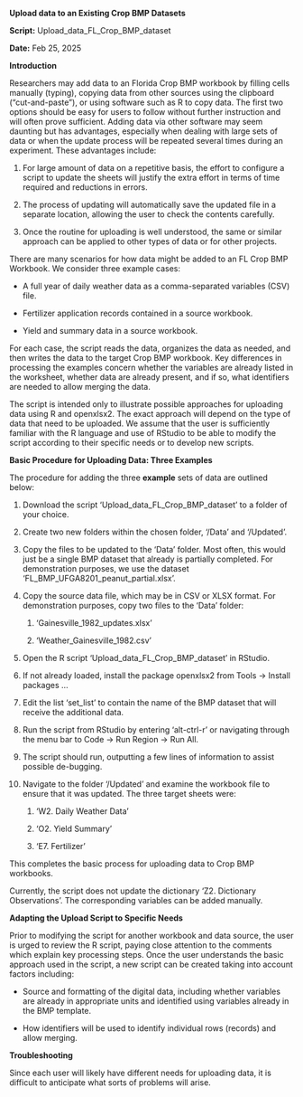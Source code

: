 **Upload data to an Existing Crop BMP Datasets**

**Script:** Upload_data_FL_Crop_BMP_dataset

**Date:** Feb 25, 2025

**Introduction**

Researchers may add data to an Florida Crop BMP workbook by filling cells manually (typing), copying data from other sources using the clipboard (“cut-and-paste”), or using software such as R to copy data. The first two options should be easy for users to follow without further instruction and will often prove sufficient. Adding data via other software may seem daunting but has advantages, especially when dealing with large sets of data or when the update process will be repeated several times during an experiment. These advantages include:

1. For large amount of data on a repetitive basis, the effort to configure a script to update the sheets will justify the extra effort in terms of time required and reductions in errors.

2. The process of updating will automatically save the updated file in a separate location, allowing the user to check the contents carefully.

3. Once the routine for uploading is well understood, the same or similar approach can be applied to other types of data or for other projects.

There are many scenarios for how data might be added to an FL Crop BMP Workbook. We consider three example cases:

- A full year of daily weather data as a comma-separated variables (CSV) file.

- Fertilizer application records contained in a source workbook.

- Yield and summary data in a source workbook.

For each case, the script reads the data, organizes the data as needed, and then writes the data to the target Crop BMP workbook. Key differences in processing the examples concern whether the variables are already listed in the worksheet, whether data are already present, and if so, what identifiers are needed to allow merging the data.

The script is intended only to illustrate possible approaches for uploading data using R and openxlsx2. The exact approach will depend on the type of data that need to be uploaded. We assume that the user is sufficiently familiar with the R language and use of RStudio to be able to modify the script according to their specific needs or to develop new scripts.

**Basic Procedure for Uploading Data: Three Examples**

The procedure for adding the three **example** sets of data are outlined
below:

1. Download the script ‘Upload_data_FL_Crop_BMP_dataset’ to a folder of your choice. 

2. Create two new folders within the chosen folder, ‘/Data’ and ‘/Updated’.

3. Copy the files to be updated to the ‘Data’ folder. Most often, this would just be a single BMP dataset that already is partially completed. For demonstration purposes, we use the dataset ‘FL_BMP_UFGA8201_peanut_partial.xlsx’.

4. Copy the source data file, which may be in CSV or XLSX format. For    demonstration purposes, copy two files to the ‘Data’ folder:
   
   1. ‘Gainesville_1982_updates.xlsx’
   
   2. ‘Weather_Gainesville_1982.csv’

5. Open the R script ‘Upload_data_FL_Crop_BMP_dataset’ in RStudio.

6. If not already loaded, install the package openxlsx2 from Tools -\>
   Install packages …

7. Edit the list ‘set_list’ to contain the name of the BMP dataset that will receive the additional data.

8. Run the script from RStudio by entering ‘alt-ctrl-r’ or navigating
   through the menu bar to Code -\> Run Region -\> Run All.

9. The script should run, outputting a few lines of information to
   assist possible de-bugging.

10. Navigate to the folder ‘/Updated’ and examine the workbook file to
    ensure that it was updated. The three target sheets were:
    
    1. ‘W2. Daily Weather Data’
    
    2. ‘O2. Yield Summary’
    
    3. ‘E7. Fertilizer’

This completes the basic process for uploading data to Crop BMP
workbooks.

Currently, the script does not update the dictionary ‘Z2. Dictionary
Observations’. The corresponding variables can be added manually.

**Adapting the Upload Script to Specific Needs**

Prior to modifying the script for another workbook and data
source, the user is urged to review the R script, paying close attention
to the comments which explain key processing steps. Once the user
understands the basic approach used in the script, a new script can be
created taking into account factors including:

- Source and formatting of the digital data, including whether variables
  are already in appropriate units and identified using variables
  already in the BMP template.

- How identifiers will be used to identify individual rows (records) and
  allow merging.

**Troubleshooting**

Since each user will likely have different needs for uploading data, it
is difficult to anticipate what sorts of problems will arise.
